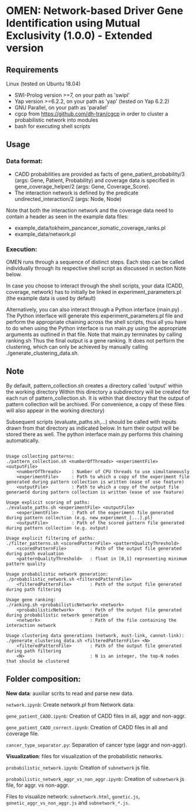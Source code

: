 # OMEN: Network-based Driver Gene Identification using Mutual Exclusivity (1.0.0) - Extended version

## Requirements

Linux (tested on Ubuntu 18.04)

* SWI-Prolog version >=7, on your path as 'swipl'
* Yap version >=6.2.2, on your path as 'yap' (tested on Yap 6.2.2)
* GNU Parallel, on your path as 'parallel'
* cgcp from https://github.com/dh-tran/cgcp in order to cluster a probabilistic network into modules
* bash for executing shell scripts

## Usage

### Data format:

* CADD probabilities are provided as facts of gene_patient_probability/3 (args: Gene, Patient, Probability)
and coverage data is specified in gene_coverage_helper/2 (args: Gene, Coverage_Score).
* The interaction network is defined by the predicate undirected_interaction/2 (args: Node, Node)

Note that both the interaction network and the coverage data need to contain a header as seen in the example data files:
- example_data/tokheim_pancancer_somatic_coverage_ranks.pl
- example_data/network.pl

### Execution:

OMEN runs through a sequence of distinct steps.
Each step can be called individually through its respective shell script as discussed in section Note below.

In case you choose to interact through the shell scripts, your data (CADD, coverage, network)
has to initially be linked in experiment_parameters.pl (the example data is used by default)

Alternatively, you can also interact through a Python interface (main.py) . The Python interface will generate this
experiment_parameters.pl file and perform the appropriate chaining across the shell scripts,
thus all you have to do when using the Python interface is run main.py
using the appropriate arguments as outlined in that file. Note that main.py terminates by calling ranking.sh
Thus the final output is a gene ranking. It does not perform the clustering, which can only be
achieved by manually calling ./generate_clustering_data.sh.


## Note

By default, pattern_collection.sh creates a directory called 'output' within the working directory
Within this directory a subdirectory will be created for each run of pattern_collection.sh.
It is within that directory that the output of pattern collection will be archived. 
(For convenience, a copy of these files will also appear in the working directory)

Subsequent scripts (evaluate_paths.sh,...) should be called with inputs drawn from that directory as indicated below.
In turn their output will be stored there as well. The python interface main.py performs this chaining automatically.

```

Usage collecting patterns:
./pattern_collection.sh <numberOfThreads> <experimentFile> <outputFile>
    <numberOfThreads>    : Number of CPU threads to use simultaneously
    <experimentFile>     : Path to which a copy of the experiment file generated during pattern collection is written (ease of use feature)
    <outputFile>         : Path to which a copy of the output file generaetd during pattern collection is written (ease of use feature)
    
Usage explicit scoring of paths:
./evaluate_paths.sh <experimentFile> <outputFile>
    <experimentFile>     : Path of the experiment file generated during pattern collection (e.g. new_experiment_[...].pl)
    <outputFile>         : Path of the scored pattern file generated during pattern collection (e.g. output)

Usage explicit filtering of paths:
./filter_patterns.sh <scoredPatternFile> <patternQualityThreshold>
    <scoredPatternFile>         : Path of the output file generated during path evaluation
    <patternQualityThreshold>   : float in [0,1] representing minimum pattern quality

Usage probabilistic network generation:
./probabilistic_network.sh <filteredPatternFile>
    <filteredPatternFile>       : Path of the output file generated during path filtering

Usage gene ranking:
./ranking.sh <probabilisticNetwork> <network>
    <probabilisticNetwork>      : Path of the output file generated during probabilistic network generation
    <network>                   : Path of the file containing the interaction network

Usage clustering data generations (network, must-link, cannot-link):
./generate_clustering_data.sh <filteredPatternFile> <N>
    <filteredPatternFile>       : Path of the output file generated during path filtering
    <N>                         : N is an integer, the top-N nodes that should be clustered
```
## Folder composition:

**New data**: auxiliar scrits to read and parse new data.

`network.ipynb`: Create network.pl from Network data.

`gene_patient_CADD.ipynb`: Creation of CADD files in all, aggr and non-aggr.

`gene_patient_CADD_correct.ipynb`: Creation of CADD files in all and coverage file.

`cancer_type_separator.py`: Separation of cancer type (aggr and non-aggr).

**Visualization**: files for visualization of the probabilistic networks. 

`probabilistic_network.ipynb`: Creation of `subnetwork` js file.

`probabilistic_network_aggr_vs_non_aggr.ipynb`: Creation of `subnetwork` js file, for aggr. vs non-aggr.

Files to visualize network: `subnetwork.html`, `gonetic.js`, `gonetic_aggr_vs_non_aggr.js` and `subnetwork_*.js`.

